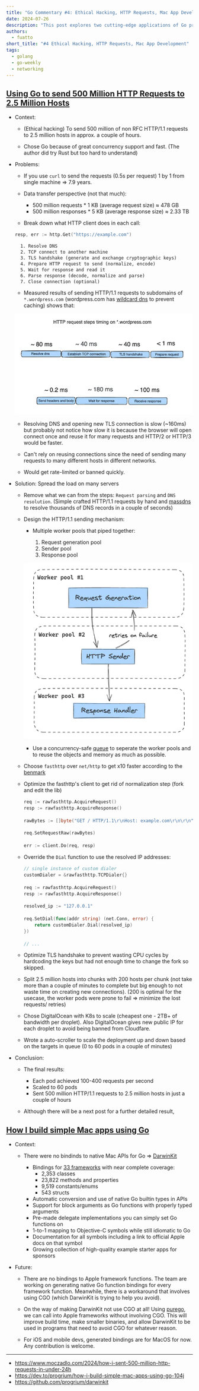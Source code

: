 ```yaml
---
title: "Go Commentary #4: Ethical Hacking, HTTP Requests, Mac App Development"
date: 2024-07-26
description: "This post explores two cutting-edge applications of Go programming. First, it details an ethical hacking project that successfully sent 500 million HTTP requests to 2.5 million hosts using Go's concurrency features and custom optimizations. The article then introduces DarwinKit, a powerful Go library for creating native Mac applications without Objective-C or Swift. Both examples demonstrate Go's versatility in handling high-performance networking tasks and cross-platform development, showcasing its potential for complex, scalable projects in cybersecurity and application development."
authors:
  - fuatto
short_title: "#4 Ethical Hacking, HTTP Requests, Mac App Development"
tags:
  - golang
  - go-weekly
  - networking
---
```


## [Using Go to send 500 Million HTTP Requests to 2.5 Million Hosts](https://www.moczadlo.com/2024/how-i-sent-500-million-http-requests-in-under-24h)

- Context:

  - (Ethical hacking) To send 500 million of non RFC HTTP/1.1 requests to 2.5 million hosts in approx. a couple of hours.

  - Chose Go because of great concurrency support and fast. (The author did try Rust but too hard to understand)

- Problems:

  - If you use `curl` to send the requests (0.5s per request) 1 by 1 from single machine => 7.9 years.

  - Data transfer perspective (not that much):

    - 500 million requests \* 1 KB (average request size) ≈ 478 GB
    - 500 million responses \* 5 KB (average response size) ≈ 2.33 TB

  - Break down what HTTP client does in each call:

  ```go
  resp, err := http.Get("https://example.com")
  ```

        1. Resolve DNS
        2. TCP connect to another machine
        3. TLS handshake (generate and exchange cryptographic keys)
        4. Prepare HTTP request to send (normalize, encode)
        5. Wait for response and read it
        6. Parse response (decode, normalize and parse)
        7. Close connection (optional)

  - Measured results of sending HTTP/1.1 requests to subdomains of `*.wordpress.com` (wordpress.com has [wildcard dns](https://en.wikipedia.org/wiki/Wildcard_DNS_record) to prevent caching) shows that:

  ![](assets/http-request-timings.webp)

  - Resolving DNS and opening new TLS connection is slow (~160ms) but probably not notice how slow it is because the browser will open connect once and reuse it for many requests and HTTP/2 or HTTP/3 would be faster.

  - Can't rely on reusing connections since the need of sending many requests to many different hosts in different networks.

  - Would get rate-limited or banned quickly.

- Solution: Spread the load on many servers

  - Remove what we can from the steps: `Request parsing` and `DNS resolution`. (Simple crafted HTTP/1.1 requests by hand and [massdns](https://github.com/blechschmidt/massdns) to resolve thousands of DNS records in a couple of seconds)

  - Design the HTTP/1.1 sending mechanism:

    - Multiple worker pools that piped together:

      1. Request generation pool
      2. Sender pool
      3. Response pool

    ![](assets/cannon-diagram.webp)

    - Use a concurrency-safe [queue](https://github.com/enriquebris/goconcurrentqueue) to seperate the worker pools and to reuse the objects and memory as much as possible.

  - Choose `fasthttp` over `net/http` to get x10 faster according to the [benmark](https://github.com/valyala/fasthttp?tab=readme-ov-file#http-client-comparison-with-nethttp)

  - Optimize the fasthttp's client to get rid of normalization step (fork and edit the lib)

    ```go
    req := rawfasthttp.AcquireRequest()
    resp := rawfasthttp.AcquireResponse()

    rawBytes := []byte("GET / HTTP/1.1\r\nHost: example.com\r\n\r\n")

    req.SetRequestRaw(rawBytes)

    err := client.Do(req, resp)
    ```

  - Override the `Dial` function to use the resolved IP addresses:

    ```go
    // single instance of custom dialer
    customDialer = &rawfasthttp.TCPDialer{}

    req := rawfasthttp.AcquireRequest()
    resp := rawfasthttp.AcquireResponse()

    resolved_ip := "127.0.0.1"

    req.SetDial(func(addr string) (net.Conn, error) {
        return customDialer.Dial(resolved_ip)
    })

    // ...
    ```

  - Optimize TLS handshake to prevent wasting CPU cycles by hardcoding the keys but had not enough time to change the fork so skipped.

  - Split 2.5 million hosts into chunks with 200 hosts per chunk (not take more than a couple of minutes to complete but big enough to not waste time on creating new connections). (200 is optimal for the usecase, the worker pods were prone to fail => minimize the lost requests/ retries)

  - Chose DigitalOcean with K8s to scale (cheapest one - 2TB+ of bandwidth per droplet). Also DigitalOcean gives new public IP for each droplet to avoid being banned from Cloudfare.

  - Wrote a auto-scroller to scale the deployment up and down based on the targets in queue (0 to 60 pods in a couple of minutes)

- Conclusion:

  - The final results:

    - Each pod achieved 100-400 requests per second
    - Scaled to 60 pods
    - Sent 500 million HTTP/1.1 requests to 2.5 million hosts in just a couple of hours

  - Although there will be a next post for a further detailed result,

## [How I build simple Mac apps using Go](https://dev.to/progrium/how-i-build-simple-mac-apps-using-go-104j)

- Context:

  - There were no bindinds to native Mac APIs for Go => [DarwinKit](https://github.com/progrium/darwinkit)

    - Bindings for [33 frameworks](https://pkg.go.dev/github.com/progrium/darwinkit/macos@main#section-directories) with near complete coverage:
      - 2,353 classes
      - 23,822 methods and properties
      - 9,519 constants/enums
      - 543 structs
    - Automatic conversion and use of native Go builtin types in APIs
    - Support for block arguments as Go functions with properly typed arguments
    - Pre-made delegate implementations you can simply set Go functions on
    - 1-to-1 mapping to Objective-C symbols while still idiomatic to Go
    - Documentation for all symbols including a link to official Apple docs on that symbol
    - Growing collection of high-quality example starter apps for sponsors

- Future:

  - There are no bindings to Apple framework functions. The team are working on generating native Go function bindings for every framework function. Meanwhile, there is a workaround that involves using CGO (which DarwinKit is trying to help you avoid).

  - On the way of making DarwinKit not use CGO at all! Using [purego](https://github.com/ebitengine/purego), we can call into Apple frameworks without involving CGO. This will improve build time, make smaller binaries, and allow DarwinKit to be used in programs that need to avoid CGO for whatever reason.

  - For iOS and mobile devs, generated bindings are for MacOS for now. Any contribution is welcome.

---

- https://www.moczadlo.com/2024/how-i-sent-500-million-http-requests-in-under-24h
- https://dev.to/progrium/how-i-build-simple-mac-apps-using-go-104j
- https://github.com/progrium/darwinkit
